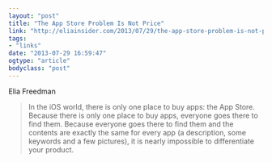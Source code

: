 ```yaml
---
layout: "post"
title: "The App Store Problem Is Not Price"
link: "http://eliainsider.com/2013/07/29/the-app-store-problem-is-not-price/"
tags: 
- "links"
date: "2013-07-29 16:59:47"
ogtype: "article"
bodyclass: "post"
---
```


Elia Freedman

> In the iOS world, there is only one place to buy apps: the App Store. Because there is only one place to buy apps, everyone goes there to find them. Because everyone goes there to find them and the contents are exactly the same for every app (a description, some keywords and a few pictures), it is nearly impossible to differentiate your product.